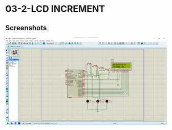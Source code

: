 # 03-2-LCD INCREMENT
## Screenshots
![Screenshot 1](https://github.com/Gittecho/PIC-MicroController/blob/5f1167db88f60c8861b1aa52dba9ac29da029728/Resource/image0302.png)

